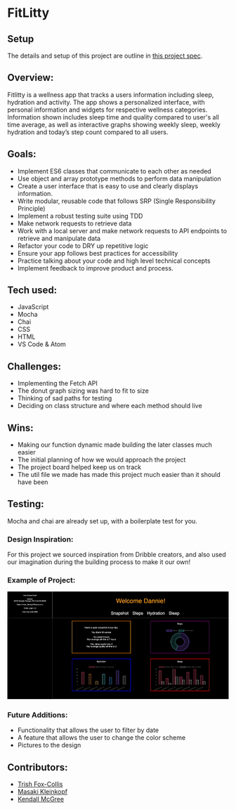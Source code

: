 # FitLitty

## Setup

The details and setup of this project are outline in [this project spec](http://frontend.turing.io/projects/fitlit.html).

## Overview:

Fitlitty is a wellness app that tracks a users  information including sleep, hydration and activity. The app shows a personalized interface, with personal information and widgets for respective wellness categories. Information shown includes sleep time and quality compared to user's all time average, as well as interactive graphs showing weekly sleep, weekly hydration and today’s step count compared to all users.

## Goals:

- Implement ES6 classes that communicate to each other as needed
- Use object and array prototype methods to perform data manipulation
- Create a user interface that is easy to use and clearly displays information.
- Write modular, reusable code that follows SRP (Single Responsibility Principle)
- Implement a robust testing suite using TDD
- Make network requests to retrieve data
- Work with a local server and make network requests to API endpoints to retrieve and manipulate data
- Refactor your code to DRY up repetitive logic
- Ensure your app follows best practices for accessibility
- Practice talking about your code and high level technical concepts
- Implement feedback to improve product and process.


## Tech used:
- JavaScript
- Mocha
- Chai
- CSS
- HTML
- VS Code & Atom

## Challenges:
- Implementing the Fetch API
- The donut graph sizing was hard to fit to size
- Thinking of sad paths for testing
- Deciding on class structure and where each method should live

## Wins:
- Making our function dynamic made building the later classes much easier
- The initial planning of how we would approach the project
- The project board helped keep us on track
- The util file we made has made this project much easier than it should have been


## Testing:
Mocha and chai are already set up, with a boilerplate test for you.

### Design Inspiration:
For this project we sourced inspiration from Dribble creators, and also used our imagination during the building process to make it our own!

### Example of Project:
![Demo](./src/images/demogif.gif)

### Future Additions:
- Functionality that allows the user to filter by date
- A feature that allows the user to change the color scheme
- Pictures to the design

## Contributors:
- [Trish Fox-Collis](https://github.com/tfoxcollis)
- [Masaki Kleinkopf](https://github.com/masaki-kleinkopf)
- [Kendall McGree](https://github.com/kendallm360)
